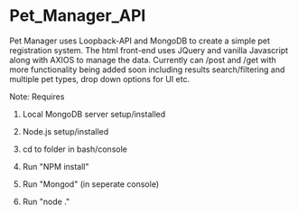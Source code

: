 # Pet_Manager_API
Pet Manager uses Loopback-API and MongoDB to create a simple pet registration system. The html front-end uses JQuery and vanilla Javascript along with AXIOS to manage the data. Currently can /post and /get with more functionality being added soon including results search/filtering and multiple pet types, drop down options for UI etc.

Note: Requires 
1. Local MongoDB server setup/installed
2. Node.js setup/installed

1. cd to folder in bash/console
2. Run "NPM install"
3. Run "Mongod" (in seperate console)
4. Run "node ."
